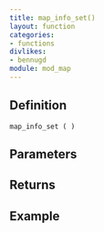 ```yaml
---
title: map_info_set()
layout: function
categories:
- functions
divlikes:
- bennugd
module: mod_map
---
```


## Definition

    map_info_set ( )

## Parameters

## Returns

## Example
